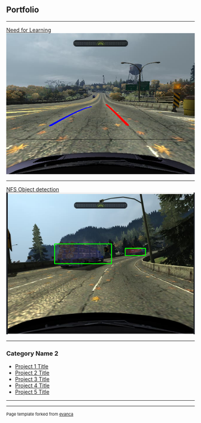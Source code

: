 ## Portfolio

---

[Need for Learning](https://github.com/AmarCodes-22/need_for_learning)  
<img src="images/need_for_learning/final.png"/>

---

[NFS Object detection](https://github.com/AmarCodes-22/nfs_object_detection)  
![a single screenshot](images/nfs-object-detection/placeholder.png)

---

### Category Name 2

- [Project 1 Title](http://example.com/)
- [Project 2 Title](http://example.com/)
- [Project 3 Title](http://example.com/)
- [Project 4 Title](http://example.com/)
- [Project 5 Title](http://example.com/)

---




---
<p style="font-size:11px">Page template forked from <a href="https://github.com/evanca/quick-portfolio">evanca</a></p>
<!-- Remove above link if you don't want to attibute -->
